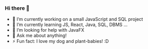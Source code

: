 ### Hi there 👋

- 🔭 I’m currently working on a small JavaScript and SQL project
- 🌱 I’m currently learning JS, React, Java, SQL, DBMS ... 
- 🤔 I’m looking for help with JavaFX
- 💬 Ask me about anything! 
- ⚡ Fun fact: I love my dog and plant-babies! :D

<!--
**sirin-koca/sirin-koca** is a ✨ _special_ ✨ repository because its `README.md` (this file) appears on your GitHub profile.

Here are some ideas to get you started:

- 🔭 I’m currently working on a small JavaScript and SQL project
- 🌱 I’m currently learning JS, SQL, NoSQL, DBMS, OOP-
- 🤔 I’m looking for help with JavaFX
- 💬 Ask me about anything
- ⚡ Fun fact: I adore my dog! :D
-->
